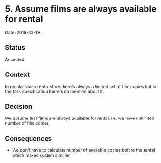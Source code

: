 # 5. Assume films are always available for rental

Date: 2019-03-19

## Status

Accepted

## Context

In regular video rental store there's always a limited set of film copies but in the task specification there's no mention about it.

## Decision

We assume that films are always available for rental, i.e. we have unlimited number of film copies

## Consequences

- We don't have to calculate number of available copies before the rental which makes system simpler


